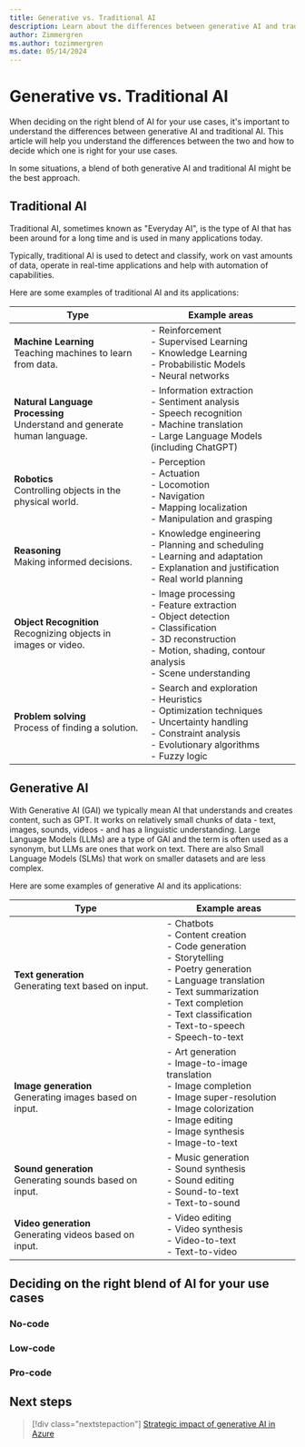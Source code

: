 ```yaml
---
title: Generative vs. Traditional AI
description: Learn about the differences between generative AI and traditional AI and how to decide which one is right for your use cases.
author: Zimmergren
ms.author: tozimmergren
ms.date: 05/14/2024
---
```


# Generative vs. Traditional AI

When deciding on the right blend of AI for your use cases, it's important to understand the differences between generative AI and traditional AI. This article will help you understand the differences between the two and how to decide which one is right for your use cases.

In some situations, a blend of both generative AI and traditional AI might be the best approach.

## Traditional AI

Traditional AI, sometimes known as "Everyday AI", is the type of AI that has been around for a long time and is used in many applications today.

Typically, traditional AI is used to detect and classify, work on vast amounts of data, operate in real-time applications and help with automation of capabilities.

Here are some examples of traditional AI and its applications:

| Type                    | Example areas                                              |
|-------------------------|------------------------------------------------------------|
| **Machine Learning** <br>Teaching machines to learn from data.|- Reinforcement <br> - Supervised Learning <br> - Knowledge Learning <br> - Probabilistic Models <br> - Neural networks       |
| **Natural Language Processing**<br>Understand and generate human language. | - Information extraction <br> - Sentiment analysis <br> - Speech recognition <br> - Machine translation <br> - Large Language Models (including ChatGPT) |
| **Robotics**<br>Controlling objects in the physical world.| - Perception <br> - Actuation <br> - Locomotion <br> - Navigation <br> - Mapping localization <br> - Manipulation and grasping |
| **Reasoning**<br>Making informed decisions.| - Knowledge engineering <br> - Planning and scheduling <br> - Learning and adaptation <br> - Explanation and justification <br> - Real world planning |
| **Object Recognition**<br>Recognizing objects in images or video. | - Image processing <br> - Feature extraction <br> - Object detection <br> - Classification <br> - 3D reconstruction <br> - Motion, shading, contour analysis <br> - Scene understanding |
| **Problem solving**<br>Process of finding a solution.| - Search and exploration <br> - Heuristics <br> - Optimization techniques <br> - Uncertainty handling <br> - Constraint analysis <br> - Evolutionary algorithms <br> - Fuzzy logic |

## Generative AI

With Generative AI (GAI) we typically mean AI that understands and creates content, such as GPT. It works on relatively small chunks of data - text, images, sounds, videos - and has a linguistic understanding. Large Language Models (LLMs) are a type of GAI and the term is often used as a synonym, but LLMs are ones that work on text. There are also Small Language Models (SLMs) that work on smaller datasets and are less complex.

Here are some examples of generative AI and its applications:

| Type                    | Example areas                                              |
|-------------------------|------------------------------------------------------------|
| **Text generation**<br>Generating text based on input.| - Chatbots <br> - Content creation <br> - Code generation <br> - Storytelling <br> - Poetry generation <br> - Language translation <br> - Text summarization <br> - Text completion <br> - Text classification <br> - Text-to-speech <br> - Speech-to-text |
| **Image generation**<br>Generating images based on input.| - Art generation <br> - Image-to-image translation <br> - Image completion <br> - Image super-resolution <br> - Image colorization <br> - Image editing <br> - Image synthesis <br> - Image-to-text |
| **Sound generation**<br>Generating sounds based on input.| - Music generation <br> - Sound synthesis <br> - Sound editing <br> - Sound-to-text <br> - Text-to-sound |
| **Video generation**<br>Generating videos based on input.| - Video editing <br> - Video synthesis <br> - Video-to-text <br> - Text-to-video |

## Deciding on the right blend of AI for your use cases

### No-code

### Low-code

### Pro-code

## Next steps

> [!div class="nextstepaction"]
> [Strategic impact of generative AI in Azure](./strategy.md)
